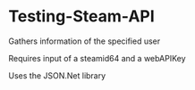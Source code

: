 # Testing-Steam-API
Gathers information of the specified user

Requires input of a steamid64 and a webAPIKey

Uses the JSON.Net library 
